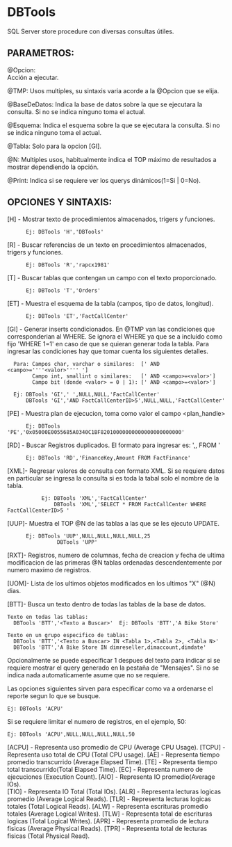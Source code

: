 DBTools
=======

SQL Server store procedure con diversas consultas útiles.

PARAMETROS:
---------------------

@Opcion: 		
Acción a ejecutar.

@TMP: 
Usos multiples, su sintaxis varia acorde a la @Opcion que se elija.

@BaseDeDatos: 
Indica la base de datos sobre la que se ejecutara la consulta. Si no se indica ninguno toma el actual.

@Esquema: 
Indica el esquema sobre la que se ejecutara la consulta. Si no se indica ninguno toma el actual.

@Tabla: 
Solo para la opcion [GI].

@N: 
Multiples usos, habitualmente indica el TOP máximo de resultados a mostrar dependiendo la opción.

@Print: 
Indica si se requiere ver los querys dinámicos(1=Si | 0=No). 

OPCIONES Y SINTAXIS:
--------------------

[H]	 -	Mostrar texto de procedimientos almacenados, trigers y funciones. 
          
          Ej: DBTools 'H','DBTools'
          
[R]	 -	Buscar referencias de un texto en procedimientos almacenados, trigers y funciones. 
          
          Ej: DBTools 'R','rapcx1981'	 
          
[T]  -	Buscar tablas que contengan un campo con el texto proporcionado. 
          
          Ej: DBTools 'T','Orders'

[ET] - Muestra el esquema de la tabla (campos, tipo de datos, longitud). 
           
          Ej: DBTools 'ET','FactCallCenter'

[GI] - Generar inserts condicionados. En @TMP van las condiciones que corresponderian al WHERE. Se ignora el WHERE ya que se a incluido como fijo 'WHERE 1=1' en caso de que se quieran generar toda la tabla. Para ingresar las condiciones hay que tomar cuenta los siguientes detalles.  

            
  
      Para: Campos char, varchar o similares:  [' AND <campo>=''''<valor>'''' ']
            Campo int, smallint o similares:   [' AND <campo>=<valor>']		
            Campo bit (donde <valor> = 0 | 1): [' AND <campo>=<valor>']	
  
      Ej: DBTools 'GI',' ',NULL,NULL,'FactCallCenter'	
          DBTools 'GI','AND FactCallCenterID>5',NULL,NULL,'FactCallCenter'		

[PE] - Muestra plan de ejecucion, toma como valor el campo <plan_handle> 
          
          Ej: DBTools 'PE','0x05000E0055685A0340C1BF82010000000000000000000000'

[RD] - Buscar Registros duplicados. El formato para ingresar es: '<campo1>,<campo2>,<campoN> FROM <tabla>' 
          
          Ej: DBTools 'RD','FinanceKey,Amount FROM FactFinance'

[XML]- Regresar valores de consulta con formato XML. Si se requiere datos en particular se ingresa la consulta si es toda la tabal solo el nombre de la tabla. 
			   
			   Ej: DBTools 'XML','FactCallCenter'  
			       DBTools 'XML','SELECT * FROM FactCallCenter WHERE FactCallCenterID>5 ' 

[UUP]- Muestra el TOP @N de las tablas a las que se les ejecuto UPDATE. 
          
          Ej: DBTools 'UUP',NULL,NULL,NULL,NULL,25 
  				    DBTools 'UPP'

[RXT]- Registros, numero de columnas, fecha de creacion y fecha de ultima modificacion de las primeras @N tablas ordenadas descendentemente por numero maximo de registros.

[UOM]- Lista de los ultimos objetos modificados en los ultimos "X" (@N) dias.

[BTT]- Busca un texto dentro de todas las tablas de la base de datos. 
			    
    Texto en todas las tablas: 
      DBTools 'BTT','<Texto a Buscar>'	Ej: DBTools 'BTT','A Bike Store'
      						
    Texto en un grupo especifico de tablas:
      DBTools 'BTT','<Texto a Buscar> IN <Tabla 1>,<Tabla 2>, <Tabla N>' 
      DBTools 'BTT','A Bike Store IN dimreseller,dimaccount,dimdate' 

Opcionalmente se puede especificar 1 despues del texto para indicar si se requiere mostrar el query generado en la pestaña de "Mensajes". Si no se indica nada automaticamente asume que no se requiere.	 

Las opciones siguientes sirven para especificar como va a ordenarse el reporte segun lo que se busque.

    Ej: DBTools 'ACPU' 
	         
Si se requiere limitar el numero de registros, en el ejemplo, 50:

    Ej: DBTools 'ACPU',NULL,NULL,NULL,NULL,50 


[ACPU] - Representa uso promedio de CPU (Average CPU Usage).
[TCPU] - Representa uso total de CPU (Total CPU usage).
[AE]   - Representa tiempo promedio transcurrido (Average Elapsed Time).
[TE]   - Representa tiempo total transcurrido(Total Elapsed Time).
[EC]   - Representa numero de ejecuciones (Execution Count).
[AIO]  - Representa IO promedio(Average IOs).  
[TIO]  - Representa IO Total (Total IOs). 
[ALR]  - Representa lecturas logicas promedio (Average Logical Reads).
[TLR]  - Representa lecturas logicas totales (Total Logical Reads). 
[ALW]  - Representa escrituras promedio totales (Average Logical Writes).
[TLW]  - Representa total de escrituras logicas (Total Logical Writes).
[APR]  - Representa promedio de lectura fisicas (Average Physical Reads).
[TPR]  - Representa total de lecturas fisicas (Total Physical Read).
